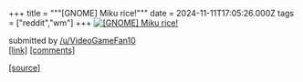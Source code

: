 +++
title = """[GNOME] Miku rice!"""
date = 2024-11-11T17:05:26.000Z
tags = ["reddit","wm"]
+++
[![[GNOME] Miku rice!](https://preview.redd.it/39mjnrzg0b0e1.png?width=640&crop=smart&auto=webp&s=b87a8ac16696698ca3a299ee51485f5f26a900b6 "[GNOME] Miku rice!")](https://www.reddit.com/r/unixporn/comments/1gox67t/gnome_miku_rice/)

submitted by [/u/VideoGameFan10](https://www.reddit.com/user/VideoGameFan10)  
[\[link\]](https://i.redd.it/39mjnrzg0b0e1.png) [\[comments\]](https://www.reddit.com/r/unixporn/comments/1gox67t/gnome_miku_rice/)

[[source]](https://www.reddit.com/r/unixporn/comments/1gox67t/gnome_miku_rice/)
